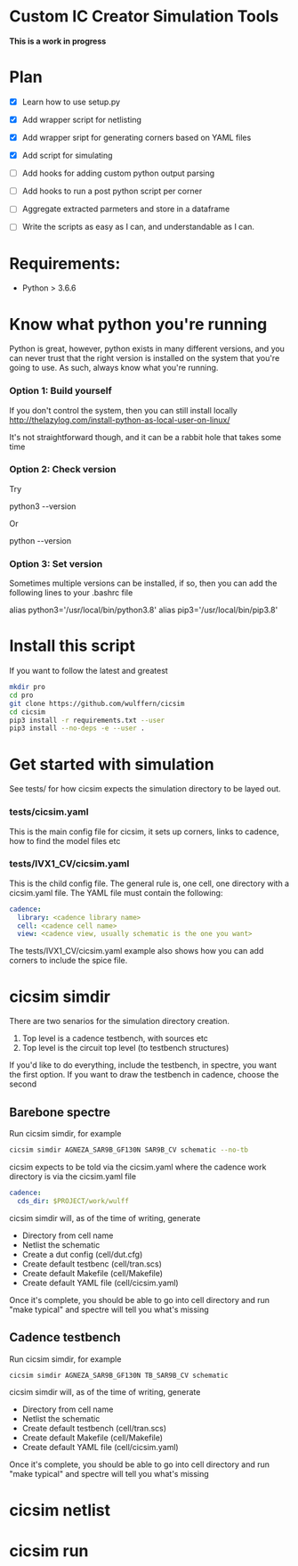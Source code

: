 
# Custom IC Creator Simulation Tools

 **This is a work in progress**

# Plan
- [x] Learn how to use setup.py
- [x] Add wrapper script for netlisting
- [x] Add wrapper sript for generating corners based on YAML files
- [x] Add script for simulating
- [ ] Add hooks for adding custom python output parsing
- [ ] Add hooks to run a post python script per corner
- [ ] Aggregate extracted parmeters and store in a dataframe
- [ ] Write the scripts as easy as I can, and understandable as I can.


# Requirements:

- Python > 3.6.6


# Know what python you're running

Python is great, however, python exists in many different versions, and you can
never trust that the right version is installed on the system that you're going
to use. As such, always know what you're running.

### Option 1: Build yourself
If you don't control the system, then you can still install locally
http://thelazylog.com/install-python-as-local-user-on-linux/

It's not straightforward though, and it can be a rabbit hole that takes some
time

### Option 2: Check version
Try 

  python3 --version

Or

  python --version 

### Option 3: Set version
Sometimes multiple versions can be installed, if so, then you can add the
following lines to your .bashrc file
  
  alias python3='/usr/local/bin/python3.8'
  alias pip3='/usr/local/bin/pip3.8'

# Install this script
If you want to follow the latest and greatest
``` sh
mkdir pro
cd pro
git clone https://github.com/wulffern/cicsim
cd cicsim
pip3 install -r requirements.txt --user
pip3 install --no-deps -e --user .
```
# Get started with simulation
See tests/ for how cicsim
expects the simulation directory to be layed out.

### tests/cicsim.yaml
This is the main config file for cicsim, it sets up corners, links to cadence,
how to find the model files etc

### tests/IVX1_CV/cicsim.yaml
This is the child config file. The general rule is, one cell, one directory with
a cicsim.yaml file. The YAML file must contain the following:

``` yaml
cadence:
  library: <cadence library name>
  cell: <cadence cell name>
  view: <cadence view, usually schematic is the one you want>
```

The tests/IVX1_CV/cicsim.yaml example also shows how you can add corners to
include the spice file.

# cicsim simdir
There are two senarios for the simulation directory creation. 

1. Top level is a cadence testbench, with sources etc
2. Top level is the circuit top level (to testbench structures)

If you'd like to do everything, include the testbench, in spectre, you want the
first option. If you want to draw the testbench in cadence, choose the second

## Barebone spectre

Run cicsim simdir, for example
``` sh
cicsim simdir AGNEZA_SAR9B_GF130N SAR9B_CV schematic --no-tb
```

cicsim expects to be told via the cicsim.yaml where the cadence work directory
is via the cicsim.yaml file

``` yaml
cadence:
  cds_dir: $PROJECT/work/wulff
```

cicsim simdir will, as of the time of writing, generate
- Directory from cell name
- Netlist the schematic
- Create a dut config (cell/dut.cfg)
- Create default testbenc (cell/tran.scs)
- Create default Makefile (cell/Makefile)
- Create default YAML file (cell/cicsim.yaml)

Once it's complete, you should be able to go into cell directory and run "make
typical" and spectre will tell you what's missing

## Cadence testbench
Run cicsim simdir, for example
``` sh
cicsim simdir AGNEZA_SAR9B_GF130N TB_SAR9B_CV schematic
```

cicsim simdir will, as of the time of writing, generate
- Directory from cell name
- Netlist the schematic
- Create default testbench (cell/tran.scs)
- Create default Makefile (cell/Makefile)
- Create default YAML file (cell/cicsim.yaml)

Once it's complete, you should be able to go into cell directory and run "make
typical" and spectre will tell you what's missing



# cicsim netlist

# cicsim run






